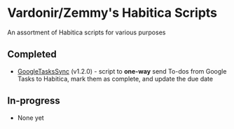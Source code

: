 # Vardonir/Zemmy's Habitica Scripts
An assortment of Habitica scripts for various purposes

## Completed

* [GoogleTasksSync](https://github.com/zemmyang/habitica_scripts/tree/master/GoogleTasksSync) (v1.2.0) - script to **one-way** send To-dos from Google Tasks to Habitica, mark them as complete, and update the due date

## In-progress

* None yet
